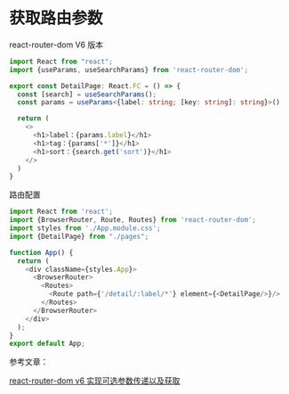 # 获取路由参数

react-router-dom V6 版本

```ts
import React from "react";
import {useParams, useSearchParams} from 'react-router-dom';

export const DetailPage: React.FC = () => {
  const [search] = useSearchParams();
  const params = useParams<{label: string; [key: string]: string}>()

  return (
    <>
      <h1>label：{params.label}</h1>
      <h1>tag：{params['*']}</h1>
      <h1>sort：{search.get('sort')}</h1>
    </>
  )
}
```

路由配置

```ts
import React from 'react';
import {BrowserRouter, Route, Routes} from 'react-router-dom';
import styles from './App.module.css';
import {DetailPage} from "./pages";

function App() {
  return (
    <div className={styles.App}>
      <BrowserRouter>
        <Routes>
          <Route path={'/detail/:label/*'} element={<DetailPage/>}/>
        </Routes>
      </BrowserRouter>
    </div>
  );
}
export default App;
```

参考文章：

[react-router-dom v6 实现可选参数传递以及获取](https://juejin.cn/post/7102489304798068743)